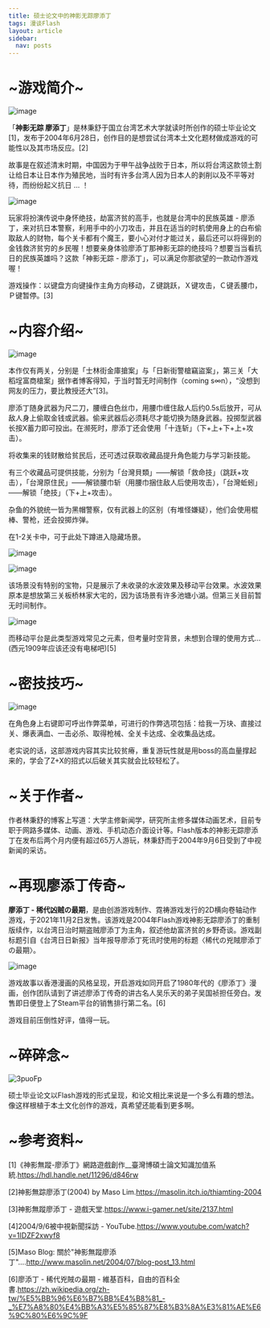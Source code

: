 ```yaml
---
title: 硕士论文中的神影无踪廖添丁
tags: 漫谈Flash
layout: article
sidebar:
  nav: posts
---
```

# ~游戏简介~

![image](https://github.com/WestCreeper/westcreeper.github.io/assets/112631080/988cbd1c-868a-4fdb-92a9-130742143d4a)

「**神影无踪 廖添丁**」是林秉舒于国立台湾艺术大学就读时所创作的硕士毕业论文[1]，发布于2004年6月28日，创作目的是想尝试台湾本土文化题材做成游戏的可能性以及其市场反应。[2]

故事是在叙述清末时期，中国因为于甲午战争战败于日本，所以将台湾这款领土割让给日本让日本作为殖民地，当时有许多台湾人因为日本人的剥削以及不平等对待，而纷纷起义抗日 ... ！

 ![image](https://github.com/WestCreeper/westcreeper.github.io/assets/112631080/ee00cdb6-022a-4869-831b-721e4f0eda39)

玩家将扮演传说中身怀绝技，劫富济贫的高手，也就是台湾中的民族英雄 - 廖添丁，来对抗日本警察，利用手中的小刀攻击，并且在适当的时机使用身上的白布偷取敌人的财物，每个关卡都有个魔王，要小心对付才能过关，最后还可以将得到的金钱救济贫穷的乡民喔！想要亲身体验廖添丁那神影无踪的绝技吗？想要当当看抗日的民族英雄吗？这款「神影无踪 - 廖添丁」，可以满足你那欲望的一款动作游戏喔！

游戏操作：以键盘方向键操作主角方向移动，Ｚ键跳跃，Ｘ键攻击，Ｃ键丢腰巾，Ｐ键暂停。[3]
# ~内容介绍~
 ![image](https://github.com/WestCreeper/westcreeper.github.io/assets/112631080/a422f005-ae7e-4fdc-afb4-0b87be203bc2)

本作仅有两关，分别是「士林街金庫搶案」与「日新街警槍竊盜案」，第三关「大稻埕富商槍案」据作者博客得知，于当时暂无时间制作（coming s∞n），“没想到网友的压力，要比教授还大”[3]。

廖添丁随身武器为尺二刀，腰缠白色丝巾，用腰巾缠住敌人后约0.5s后放开，可从敌人身上偷取金钱或武器。偷来武器后必须耗尽才能切换为随身武器。投掷型武器长按X蓄力即可投出。在濒死时，廖添丁还会使用「十连斩」（下+上+下+上+攻击）。

将收集来的钱财散给贫民后，还可透过获取收藏品提升角色能力与学习新技能。

有三个收藏品可提供技能，分别为「台灣貝類」——解锁「救命技」（跳跃+攻击），「台灣原住民」——解锁腰巾斩（用腰巾捆住敌人后使用攻击），「台灣蚯蚓」——解锁「绝技」（下+上+攻击）。

杂鱼的外貌统一皆为黑帽警察，仅有武器上的区别（有堆怪嫌疑），他们会使用棍棒、警枪，还会投掷炸弹。

在1-2关卡中，可于此处下蹲进入隐藏场景。
 
 ![image](https://github.com/WestCreeper/westcreeper.github.io/assets/112631080/9ce17f6e-3b75-4134-9e5e-1bbbec31cc04)

 ![image](https://github.com/WestCreeper/westcreeper.github.io/assets/112631080/0032757b-f42b-42fe-93da-42a623c8c669)

该场景没有特别的宝物，只是展示了未收录的水波效果及移动平台效果。水波效果原本是想放第三关板桥林家大宅的，因为该场景有许多池塘小湖。但第三关目前暂无时间制作。

 ![image](https://github.com/WestCreeper/westcreeper.github.io/assets/112631080/3ea2c994-c0fa-41cf-a752-65b0e5f25935)

而移动平台是此类型游戏常见之元素，但考量时空背景，未想到合理的使用方式…(西元1909年应该还没有电梯吧)[5]

# ~密技技巧~
![image](https://github.com/WestCreeper/westcreeper.github.io/assets/112631080/1c34ad76-c7f5-49b3-85a2-13a75c5e091c)

在角色身上右键即可呼出作弊菜单，可进行的作弊选项包括：给我一万块、直接过关、爆表满血、一击必杀、取得枪械、全关卡达成、全收集品达成。

老实说的话，这部游戏内容其实比较贫瘠，重复游玩性就是用boss的高血量撑起来的，学会了Z+X的招式以后破关其实就会比较轻松了。

# ~关于作者~

作者林秉舒的博客上写道：大学主修新闻学，研究所主修多媒体动画艺术，目前专职于网路多媒体、动画、游戏、手机动态介面设计等。Flash版本的神影无踪廖添丁在发布后两个月内便有超过65万人游玩，林秉舒而于2004年9月6日受到了中视新闻的采访。

# ~再现廖添丁传奇~

**廖添丁 - 稀代凶贼の最期**，是由创游游戏制作、霓祷游戏发行的2D横向卷轴动作游戏，于2021年11月2日发售。该游戏是2004年Flash游戏神影无踪廖添丁的重制版续作，以台湾日治时期盗贼廖添丁为主角，叙述他劫富济贫的乡野奇谈。游戏副标题引自《台湾日日新报》当年报导廖添丁死讯时使用的标题〈稀代の兇賊廖添丁の最期〉。

 ![image](https://github.com/WestCreeper/westcreeper.github.io/assets/112631080/39243601-f371-4f03-b56d-caf9b6f82525)

游戏故事以香港漫画的风格呈现，开启游戏如同开启了1980年代的《廖添丁》漫画，创作团队请到了讲述廖添丁传奇的讲古名人吴乐天的弟子吴国祯担任旁白。发售即日便登上了Steam平台的销售排行第二名。[6]

游戏目前压倒性好评，值得一玩。

# ~碎碎念~

![3puoFp](https://github.com/WestCreeper/westcreeper.github.io/assets/112631080/8965ef62-7dc9-46e5-b0a3-50d933008930)

硕士毕业论文以Flash游戏的形式呈现，和论文相比来说是一个多么有趣的想法。像这样根植于本土文化创作的游戏，真希望还能看到更多啊。

# ~参考资料~

[1]《神影無蹤-廖添丁》網路遊戲創作__臺灣博碩士論文知識加值系統.https://hdl.handle.net/11296/d846rw

[2]神影無踪廖添丁(2004) by Maso Lim.https://masolin.itch.io/thiamting-2004

[3]神影無蹤廖添丁 - 遊戲天堂.https://www.i-gamer.net/site/2137.html

[4]2004/9/6被中視新聞採訪 - YouTube.https://www.youtube.com/watch?v=1IDZF2xwyf8

[5]Maso Blog: 關於"神影無蹤廖添丁"….http://www.masolin.net/2004/07/blog-post_13.html

[6]廖添丁 - 稀代兇賊の最期 - 維基百科，自由的百科全書.https://zh.wikipedia.org/zh-tw/%E5%BB%96%E6%B7%BB%E4%B8%81_-_%E7%A8%80%E4%BB%A3%E5%85%87%E8%B3%8A%E3%81%AE%E6%9C%80%E6%9C%9F

